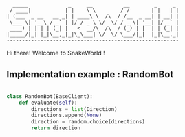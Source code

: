 
      _____             _     __          __        _     _ 
     / ____|           | |    \ \        / /       | |   | |
    | (___  _ __   __ _| | ____\ \  /\  / /__  _ __| | __| |
     \___ \| '_ \ / _` | |/ / _ \ \/  \/ / _ \| '__| |/ _` |
     ____) | | | | (_| |   <  __/\  /\  / (_) | |  | | (_| |
    |_____/|_| |_|\__,_|_|\_\___| \/  \/ \___/|_|  |_|\__,_|
    --------------------------------------------------------


Hi there! Welcome to SnakeWorld !


## Implementation example : RandomBot

```python

class RandomBot(BaseClient):
    def evaluate(self):
        directions = list(Direction)
        directions.append(None)
        direction = random.choice(directions)
        return direction
```